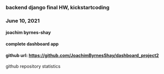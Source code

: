 ### backend django final HW, kickstartcoding
### June 10, 2021
#### joachim byrnes-shay
#### complete dashboard app

#### github url:  https://github.com/JoachimByrnesShay/dashboard_project2

github repository statistics

